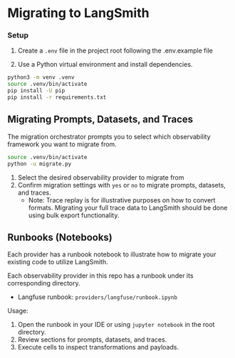 # Migrating to LangSmith

### Setup

1. Create a `.env` file in the project root following the .env.example file

2. Use a Python virtual environment and install dependencies.
```bash
python3 -m venv .venv
source .venv/bin/activate
pip install -U pip
pip install -r requirements.txt
```

## Migrating Prompts, Datasets, and Traces
The migration orchestrator prompts you to select which observability framework you want to migrate from.
```bash
source .venv/bin/activate
python -u migrate.py
```

1. Select the desired observability provider to migrate from
2. Confirm migration settings with `yes` or `no` to migrate prompts, datasets, and traces.
    - Note: Trace replay is for illustrative purposes on how to convert formats. Migrating your full trace data to LangSmith should be done using bulk export functionality.


## Runbooks (Notebooks)
Each provider has a runbook notebook to illustrate how to migrate your existing code to utilize LangSmith.

Each observability provider in this repo has a runbook under its corresponding directory.
- Langfuse runbook: `providers/langfuse/runbook.ipynb`

Usage:
1. Open the runbook in your IDE or using ```jupyter notebook``` in the root directory.
2. Review sections for prompts, datasets, and traces.
3. Execute cells to inspect transformations and payloads.
